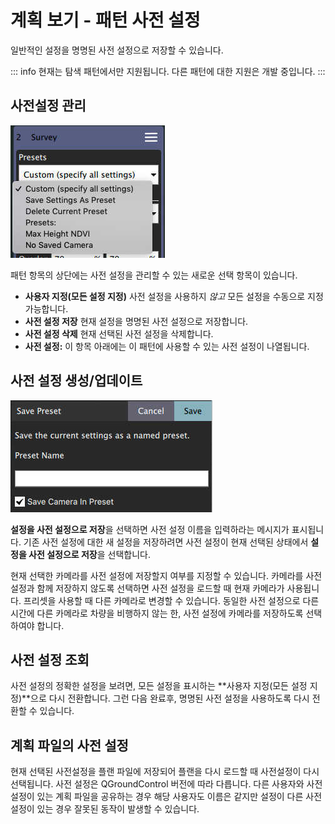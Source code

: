# 계획 보기 - 패턴 사전 설정

일반적인 설정을 명명된 사전 설정으로 저장할 수 있습니다.

::: info
현재는 탐색 패턴에서만 지원됩니다. 다른 패턴에 대한 지원은 개발 중입니다.
:::

## 사전설정 관리

![사전 설정 콤보](../../../assets/plan/pattern/PatternPresetCombo.jpg)

패턴 항목의 상단에는 사전 설정을 관리할 수 있는 새로운 선택 항목이 있습니다.

* **사용자 지정(모든 설정 지정)** 사전 설정을 사용하지 *않고* 모든 설정을 수동으로 지정 가능합니다.
* **사전 설정 저장** 현재 설정을 명명된 사전 설정으로 저장합니다.
* **사전 설정 삭제** 현재 선택된 사전 설정을 삭제합니다.
* **사전 설정:** 이 항목 아래에는 이 패턴에 사용할 수 있는 사전 설정이 나열됩니다.

## 사전 설정 생성/업데이트

![사전 설정 저장](../../../assets/plan/pattern/PatternPresetSave.jpg)

**설정을 사전 설정으로 저장**을 선택하면 사전 설정 이름을 입력하라는 메시지가 표시됩니다. 기존 사전 설정에 대한 새 설정을 저장하려면 사전 설정이 현재 선택된 상태에서 **설정을 사전 설정으로 저장**을 선택합니다.

현재 선택한 카메라를 사전 설정에 저장할지 여부를 지정할 수 있습니다. 카메라를 사전 설정과 함께 저장하지 않도록 선택하면 사전 설정을 로드할 때 현재 카메라가 사용됩니다. 프리셋을 사용할 때 다른 카메라로 변경할 수 있습니다. 동일한 사전 설정으로 다른 시간에 다른 카메라로 차량을 비행하지 않는 한, 사전 설정에 카메라를 저장하도록 선택하여야 합니다.

## 사전 설정 조회

사전 설정의 정확한 설정을 보려면, 모든 설정을 표시하는 **사용자 지정(모든 설정 지정)**으로 다시 전환합니다. 그런 다음 완료후, 명명된 사전 설정을 사용하도록 다시 전환할 수 있습니다.

## 계획 파일의 사전 설정

현재 선택된 사전설정을 플랜 파일에 저장되어 플랜을 다시 로드할 때 사전설정이 다시 선택됩니다. 사전 설정은 QGroundControl 버전에 따라 다릅니다. 다른 사용자와 사전 설정이 있는 계획 파일을 공유하는 경우 해당 사용자도 이름은 같지만 설정이 다른 사전 설정이 있는 경우 잘못된 동작이 발생할 수 있습니다.